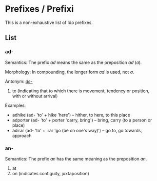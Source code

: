 # Prefixes / Prefixi
This is a non-exhaustive list of Ido prefixes.

## List

### ad-
Semantics: The prefix *ad* means the same as the preposition *ad* (*a*).

Morphology: In compounding, the longer form *ad* is used, not *a*.

Antonym: [*de-*](#de)

1. to (indicating that to which there is movement, tendency or position, with
  or without arrival)

Examples:

* adhike (ad- 'to' + hike 'here') – hither, to here, to this place
* adporter (ad- 'to' + porter 'carry, bring') – bring, carry (to a person or
  place)
* adirar (ad- 'to' + irar 'go (be on one's way)') – go to, go towards, approach

### an-
Semantics: The prefix *an* has the same meaning as the preposition *an*.

1. at
2. on (indicates contiguity, juxtaposition)